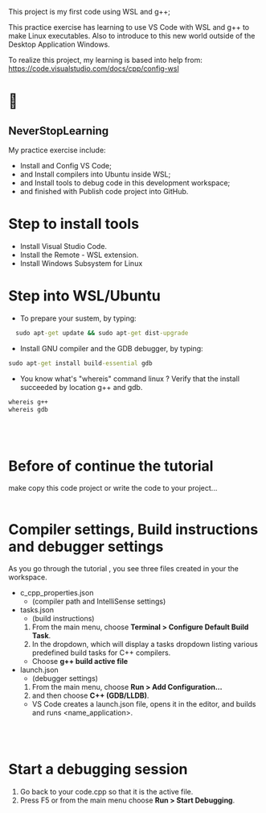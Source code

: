 This project is my first code using WSL and g++;

This practice exercise has learning to use VS Code with WSL and g++ to make Linux executables.
Also to introduce to this new world outside of the Desktop Application Windows.

To realize this project, my learning is based into help from:
https://code.visualstudio.com/docs/cpp/config-wsl

# 🚀

## NeverStopLearning

My practice exercise include:

- Install and Config VS Code;
- and Install compilers into Ubuntu inside WSL;
- and Install tools to debug code in this development workspace;
- and finished with Publish code project into GitHub.

# Step to install tools

- Install Visual Studio Code.
- Install the Remote - WSL extension.
- Install Windows Subsystem for Linux

# Step into WSL/Ubuntu

- To prepare your sustem, by typing:

```cmd
  sudo apt-get update && sudo apt-get dist-upgrade
```

- Install GNU compiler and the GDB debugger, by typing:

```cmd
sudo apt-get install build-essential gdb
```

- You know what's "whereis" command linux ? Verify that the install succeeded by location g++ and gdb.

```cmd
whereis g++
whereis gdb
```

<br><br>

# Before of continue the tutorial

make copy this code project or write the code to your project...
<br><br>

# Compiler settings, Build instructions and debugger settings

As you go through the tutorial , you see three files created in your the workspace.

- c_cpp_properties.json
  - (compiler path and IntelliSense settings)
- tasks.json
  - (build instructions)
  1. From the main menu, choose **Terminal > Configure Default Build Task**.
  2. In the dropdown, which will display a tasks dropdown listing various predefined build tasks for C++ compilers.
  - Choose **g++ build active file**
- launch.json
  - (debugger settings)
  1. From the main menu, choose **Run > Add Configuration...**
  2. and then choose **C++ (GDB/LLDB)**.
  - VS Code creates a launch.json file, opens it in the editor, and builds and runs <name_application>.

<br><br>

# Start a debugging session

1. Go back to your code.cpp so that it is the active file.
2. Press F5 or from the main menu choose **Run > Start Debugging**.
